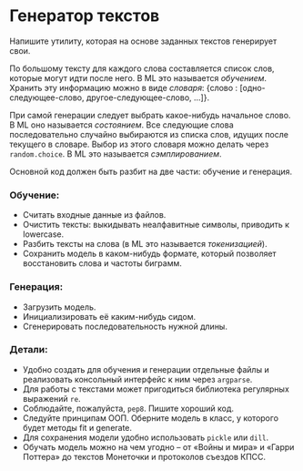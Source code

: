 # Генератор текстов

Напишите утилиту, которая на основе заданных текстов генерирует свои.

По большому тексту для каждого слова составляется список слов, которые могут идти после него. В ML это называется *обучением*.
Хранить эту информацию можно в виде *словаря*: {слово : [одно-следующее-слово, другое-следующее-слово, ...]}.

При самой генерации следует выбрать какое-нибудь начальное слово. В ML оно называется *состоянием*. Все следующие слова последовательно случайно выбираются из списка слов, идущих после текущего в словаре. Выбор из этого словаря можно делать через `random.choice`. В ML это называется *сэмплированием*.

Основной код должен быть разбит на две части: обучение и генерация.

### Обучение:

* Считать входные данные из файлов.
* Очистить тексты: выкидывать неалфавитные символы, приводить к lowercase.
* Разбить тексты на слова (в ML это называется *токенизацией*).
* Сохранить модель в каком-нибудь формате, который позволяет восстановить слова и частоты биграмм.

### Генерация:

* Загрузить модель.
* Инициализировать её каким-нибудь сидом.
* Сгенерировать последовательность нужной длины.

### Детали:

* Удобно создать для обучения и генерации отдельные файлы и реализовать консольный интерфейс к ним через `argparse`.
* Для работы с текстами может пригодиться библиотека регулярных выражений `re`.
* Соблюдайте, пожалуйста, `pep8`. Пишите хороший код.
* Следуйте принципам ООП. Оберните модель в класс, у которого будет методы fit и generate.
* Для сохранения модели удобно использовать `pickle` или `dill`.
* Обучать модель можно на чем угодно – от «Войны и мира» и «Гарри Поттера» до текстов Монеточки и протоколов съездов КПСС.
